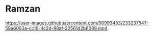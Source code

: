 # Ramzan

https://user-images.githubusercontent.com/90993453/233237547-58a6063a-cc19-4c2d-98af-22561d2b6089.mp4

